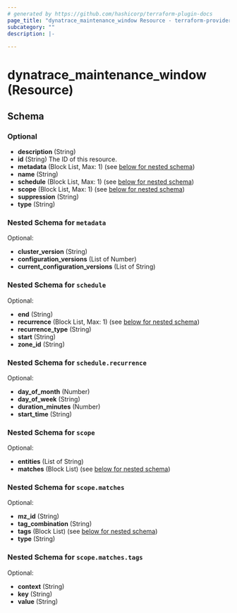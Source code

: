 ```yaml
---
# generated by https://github.com/hashicorp/terraform-plugin-docs
page_title: "dynatrace_maintenance_window Resource - terraform-provider-dynatrace"
subcategory: ""
description: |-
  
---
```


# dynatrace_maintenance_window (Resource)





<!-- schema generated by tfplugindocs -->
## Schema

### Optional

- **description** (String)
- **id** (String) The ID of this resource.
- **metadata** (Block List, Max: 1) (see [below for nested schema](#nestedblock--metadata))
- **name** (String)
- **schedule** (Block List, Max: 1) (see [below for nested schema](#nestedblock--schedule))
- **scope** (Block List, Max: 1) (see [below for nested schema](#nestedblock--scope))
- **suppression** (String)
- **type** (String)

<a id="nestedblock--metadata"></a>
### Nested Schema for `metadata`

Optional:

- **cluster_version** (String)
- **configuration_versions** (List of Number)
- **current_configuration_versions** (List of String)


<a id="nestedblock--schedule"></a>
### Nested Schema for `schedule`

Optional:

- **end** (String)
- **recurrence** (Block List, Max: 1) (see [below for nested schema](#nestedblock--schedule--recurrence))
- **recurrence_type** (String)
- **start** (String)
- **zone_id** (String)

<a id="nestedblock--schedule--recurrence"></a>
### Nested Schema for `schedule.recurrence`

Optional:

- **day_of_month** (Number)
- **day_of_week** (String)
- **duration_minutes** (Number)
- **start_time** (String)



<a id="nestedblock--scope"></a>
### Nested Schema for `scope`

Optional:

- **entities** (List of String)
- **matches** (Block List) (see [below for nested schema](#nestedblock--scope--matches))

<a id="nestedblock--scope--matches"></a>
### Nested Schema for `scope.matches`

Optional:

- **mz_id** (String)
- **tag_combination** (String)
- **tags** (Block List) (see [below for nested schema](#nestedblock--scope--matches--tags))
- **type** (String)

<a id="nestedblock--scope--matches--tags"></a>
### Nested Schema for `scope.matches.tags`

Optional:

- **context** (String)
- **key** (String)
- **value** (String)


